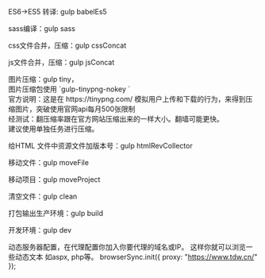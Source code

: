 

<p>ES6->ES5 转译: gulp babelEs5</p>
<p>sass编译：gulp sass</p>
<p>css文件合并，压缩：gulp cssConcat</p>
<p>js文件合并，压缩：gulp jsConcat</p>
<p>图片压缩：gulp tiny，<br/>
 图片压缩包使用 `gulp-tinypng-nokey ` <br/>
官方说明：这是在 https://tinypng.com/ 模拟用户上传和下载的行为，来得到压缩图片，突破使用官网api每月500张限制 <br/>
经测试：翻压缩率跟在官方网站压缩出来的一样大小。翻墙可能更快。 <br/>
建议使用单独任务进行压缩。  <br/>
</p>
<p>给HTML 文件中资源文件加版本号：gulp htmlRevCollector</p>
<p>移动文件：gulp moveFile</p>
<p>移动项目：gulp moveProject</p>
<p>清空文件：gulp clean</p>
<p>打包输出生产环境：gulp build</p>
<p>开发环境：gulp dev</p>

动态服务器配置，在代理配置你加入你要代理的域名或IP。 这样你就可以浏览一些动态文本 如aspx, php等。
browserSync.init({
    proxy: "https://www.tdw.cn/"
});
